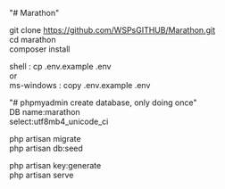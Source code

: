 "# Marathon"

git clone https://github.com/WSPsGITHUB/Marathon.git<br/>
cd marathon<br/>
composer install<br/>

shell : cp .env.example .env<br/>
or<br/>
ms-windows : copy .env.example .env<br/>

"# phpmyadmin create database, only doing once"<br/>
DB name:marathon<br/>
select:utf8mb4_unicode_ci<br/>

php artisan migrate<br/>
php artisan db:seed<br/>

php artisan key:generate<br/>
php artisan serve<br/>
